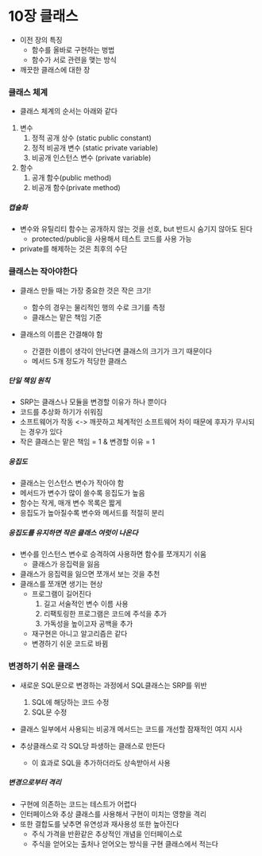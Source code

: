 # 10장 클래스

- 이전 장의 특징
    - 함수를 올바로 구현하는 벙법
    - 함수가 서로 관련을 맺는 방식
- 깨끗한 클래스에 대한 장

### 클래스 체계

- 클래스 체계의 순서는 아래와 같다

1. 변수 
    1. 정적 공개 상수 (static public constant)
    2. 정적 비공개 변수 (static private variable)
    3. 비공개 인스턴스 변수 (private variable)
2. 함수 
    1. 공개 함수(public method)
    2. 비공개 함수(private method)

##### 캡슐화

- 변수와 유틸리티 함수는 공개하지 않는 것을 선호, but 반드시 숨기지 않아도 된다
    - protected/public을 사용해서 테스트 코드를 사용 가능
- private를 해제하는 것은 최후의 수단

### 클래스는 작아야한다

- 클래스 만들 때는 가장 중요한 것은 작은 크기!
    - 함수의 경우는 물리적인 행의 수로 크기를 측정
    - 클래스는 맡은 책임 기준

- 클래스의 이름은 간결해야 함
    - 간결한 이름이 생각이 안난다면 클래스의 크기가 크기 때문이다
    - 메서드 5개 정도가 적당한 클래스

##### 단일 책임 원칙

- SRP는 클래스나 모듈을 변경할 이유가 하나 뿐이다
- 코드를 추상화 하기가 쉬워짐
- 소프트웨어가 작동 <-> 깨끗하고 체계적인 소프트웨어 차이 때문에 후자가 무시되는 경우가 있다
- 작은 클래스는 맡은 책임 = 1 & 변경할 이유 = 1

##### 응집도

- 클래스는 인스턴스 변수가 작아야 함
- 메서드가 변수가 많이 쓸수록 응집도가 높음
- 함수는 작게, 매개 변수 목록은 짧게
- 응집도가 높아질수록 변수와 메서드를 적절히 분리

##### 응집도를 유지하면 작은 클래스 여럿이 나온다

- 변수를 인스턴스 변수로 승격하여 사용하면 함수를 쪼개지기 쉬움
    - 클래스가 응집력을 잃음
- 클래스가 응집력을 잃으면 쪼개서 보는 것을 추천
- 클래스를 쪼개면 생기는 현상
    - 프로그램이 길어진다
        1. 길고 서술적인 변수 이름 사용
        2. 리팩토링한 프로그램은 코드에 주석을 추가
        3. 가독성을 높이고자 공백을 추가
    - 재구현은 아니고 알고리즘은 같다
    - 변경하기 쉬운 코드로 바뀜

### 변경하기 쉬운 클래스

- 새로운 SQL문으로 변경하는 과정에서 SQL클래스는 SRP를 위반
    1. SQL에 해당하는 코드 수정
    2. SQL문 수정

- 클래스 일부에서 사용되는 비공개 메서드는 코드를 개선할 잠재적인 여지 시사
- 추상클래스로 각 SQL당 파생하는 클래스로 만든다
    - 이 효과로 SQL을 추가하더라도 상속받아서 사용

##### 변경으로부터 격리

- 구현에 의존하는 코드는 테스트가 어렵다
- 인터페이스와 추상 클래스를 사용해서 구현이 미치는 영향을 격리
- 또한 결합도를 낮추면 유연성과 재사용성 또한 높아진다
    - 주식 가격을 반환같은 추상적인 개념을 인터페이스로
    - 주식을 얻어오는 출처나 얻어오는 방식을 구현 클래스에서 적는다



